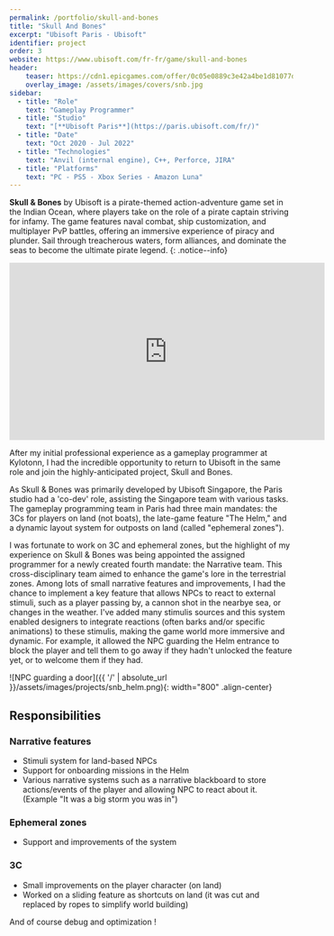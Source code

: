 ```yaml
---
permalink: /portfolio/skull-and-bones
title: "Skull And Bones"
excerpt: "Ubisoft Paris - Ubisoft"
identifier: project
order: 3
website: https://www.ubisoft.com/fr-fr/game/skull-and-bones
header:
    teaser: https://cdn1.epicgames.com/offer/0c05e0889c3e42a4be1d81077d6e653a/SAB_Store_Landscape_2560x1440_2560x1440-00b4029199a7a6778fd27dec96f08a28
    overlay_image: /assets/images/covers/snb.jpg
sidebar:
  - title: "Role"
    text: "Gameplay Programmer"
  - title: "Studio"
    text: "[**Ubisoft Paris**](https://paris.ubisoft.com/fr/)"
  - title: "Date"
    text: "Oct 2020 - Jul 2022"
  - title: "Technologies"
    text: "Anvil (internal engine), C++, Perforce, JIRA"
  - title: "Platforms"
    text: "PC - PS5 - Xbox Series - Amazon Luna"
---
```


**Skull & Bones** by Ubisoft is a pirate-themed action-adventure game set in the Indian Ocean, where players take on the role of a pirate captain striving for infamy. The game features naval combat, ship customization, and multiplayer PvP battles, offering an immersive experience of piracy and plunder. Sail through treacherous waters, form alliances, and dominate the seas to become the ultimate pirate legend.
{: .notice--info}


<iframe width="560" height="315" src="https://www.youtube.com/embed/OmDYo7MbQxo?si=JsliZIYzOVg6JHyt" title="YouTube video player" frameborder="0" allow="accelerometer; autoplay; clipboard-write; encrypted-media; gyroscope; picture-in-picture; web-share" referrerpolicy="strict-origin-when-cross-origin" allowfullscreen></iframe>


After my initial professional experience as a gameplay programmer at Kylotonn, I had the incredible opportunity to return to Ubisoft in the same role and join the highly-anticipated project, Skull and Bones.

As Skull & Bones was primarily developed by Ubisoft Singapore, the Paris studio had a 'co-dev' role, assisting the Singapore team with various tasks. The gameplay programming team in Paris had three main mandates: the 3Cs for players on land (not boats), the late-game feature "The Helm," and a dynamic layout system for outposts on land (called "ephemeral zones").

I was fortunate to work on 3C and ephemeral zones, but the highlight of my experience on Skull & Bones was being appointed the assigned programmer for a newly created fourth mandate: the Narrative team. This cross-disciplinary team aimed to enhance the game's lore in the terrestrial zones. Among lots of small narrative features and improvements, I had the chance to implement a key feature that allows NPCs to react to external stimuli, such as a player passing by, a cannon shot in the nearbye sea, or changes in the weather. I've added many stimulis sources and this system enabled designers to integrate reactions (often barks and/or specific animations) to these stimulis, making the game world more immersive and dynamic. For example, it allowed the NPC guarding the Helm entrance to block the player and tell them to go away if they hadn't unlocked the feature yet, or to welcome them if they had.

![NPC guarding a door]({{ '/' | absolute_url }}/assets/images/projects/snb_helm.png){: width="800" .align-center}

## Responsibilities

### Narrative features
- Stimuli system for land-based NPCs
- Support for onboarding missions in the Helm 
- Various narrative systems such as a narrative blackboard to store actions/events of the player and allowing NPC to react about it. (Example "It was a big storm you was in")

### Ephemeral zones
- Support and improvements of the system

### 3C
- Small improvements on the player character (on land)
- Worked on a sliding feature as shortcuts on land (it was cut and replaced by ropes to simplify world building)

And of course debug and optimization ! 